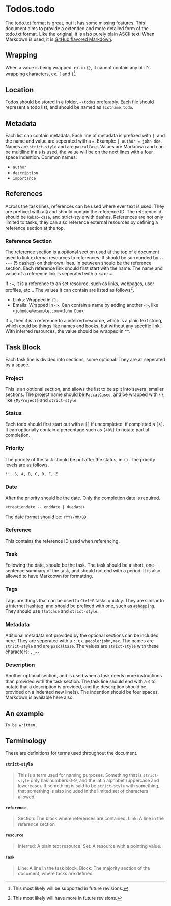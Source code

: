 # Todos.todo
The [todo.txt format](https://github.com/todotxt/todo.txt) is great, but it has some missing features. This document aims to provide a extended and more detailed form of the todo.txt format. Like the original, it is also purely plain ASCII text. When Markdown is used, it is [GitHub flavored Markdown](https://github.github.com/gfm/).



## Wrapping
When a value is being wrapped, ex. in `{}`, it cannot contain any of it's wrapping characters, ex. `{` and `}`[^future-add].



## Location
Todos should be stored in a folder, `~\todos` preferably. Each file should represent a todo list, and should be named as `listname.todo`.



## Metadata
Each list can contain metadata. Each line of metadata is prefixed with `|`, and the name and value are seperated with a `=`. Example: `| author = john doe`. Names are `strict-style` and are `pascalCase`. Values are Markdown and can be multiline if a `$` is used, the value will be on the next lines with a four space indention. Common names:
- `author`
- `description`
- `importance`



## References
Across the task lines, references can be used where ever text is used. They are prefixed with a `@` and should contain the reference ID. The reference id should be `kebab-case`, and strict-style with dashes. References are not only limited to tasks, they can also reference external resources by defining a reference section at the top.


### Reference Section
The reference section is a optional section used at the top of a document used to link external resources to references. It should be surrounded by `-----` (5 dashes) on their own lines. In between should be the reference section. Each reference link should first start with the name. The name and value of a reference link is seperated with a `:=` or `=`. 

If `:=`, it is a reference to an set resource, such as links, webpages, user profiles, etc... The values it can contain are listed as follows[^future-more].
- Links: Wrapped in `{}`.
- Emails: Wrapped in `<>`. Can contain a name by adding another `<>`, like `<johndoe@example.com><John Doe>`.

If `=`, then it is a reference to a inferred resource, which is a plain text string, which could be things like names and books, but without any specific link. With inferred resources, the value should be wrapped in `""`.



## Task Block
Each task line is divided into sections, some optional. They are all seperated by a space.

### Project
This is an optional section, and allows the list to be split into several smaller sections. The project name should be `PascalCased`, and be wrapped with `{}`, like `{MyProject}` and `strict-style`.


### Status
Each todo should first start out with a `[]` if uncompleted, if completed a `[X]`. It can optionally contain a percentage such as `[40%]` to notate partial completion.


### Priority
The priority of the task should be put after the status, in `()`. The priority levels are as follows.
```
!!, S, A, B, C, D, F, Z
```


### Date
After the priority should be the date. Only the completion date is required.
```
<creationdate -- enddate | duedate>
```
The date format should be: `YYYY/MM/DD`.


### Reference
This contains the reference ID used when referencing.


### Task
Following the date, should be the task. The task should be a short, one-sentence summary of the task, and should not end with a period. It is also allowed to have Markdown for formatting.


### Tags
Tags are things that can be used to `Ctrl+F` tasks quickly. They are similar to a internet hashtag, and should be prefixed with one, such as `#shopping`. They should use `flatcase` and `strict-style`.


### Metadata
Aditional metadata not provided by the optional sections can be included here. They are seperated with a `:`, ex. `people:john,max`. The names are `strict-style` and are `pascalCase`. The values are `strict-style` with these characters: `,_~-`.


### Description
Another optional section, and is used when a task needs more instructions than provided with the task section. The task line should end with a `$` to notate that a description is provided, and the description should be provided on a indented new line(s). The indention should be four spaces. Markdown is available here also.



## An example
```
To be written.
```



## Terminology
These are definitions for terms used throughout the document.

#### `strict-style`
> This is a term used for naming purposes. Something that is `strict-style` only has numbers 0-9, and the latin alphabet (uppercase and lowercase). If something is said to be `strict-style` with something, that something is also included in the limited set of characters allowed.
#### `reference`
> Section: The block where references are contained.
> Link: A line in the reference section
#### `resource`
> Inferred: A plain text resource.
> Set: A resource with a pointing value.
#### `Task`
> Line: A line in the task block.
> Block: The majority section of the document, where tasks are defined.



[^future-add]: This most likely will be supported in future revisions.
[^future-more]: This most likely will have more in future revisions.
